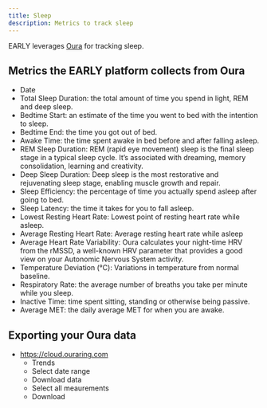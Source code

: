 ```yaml
---
title: Sleep
description: Metrics to track sleep
---
```


EARLY leverages [Oura](https://www.ouraring.com) for tracking sleep.

## Metrics the EARLY platform collects from Oura

- Date
- Total Sleep Duration: the total amount of time you spend in light, REM and deep sleep.
- Bedtime Start: an estimate of the time you went to bed with the intention to sleep.
- Bedtime End: the time you got out of bed.
- Awake Time: the time spent awake in bed before and after falling asleep.
- REM Sleep Duration: REM (rapid eye movement) sleep is the final sleep stage in a typical sleep cycle. It’s associated with dreaming, memory consolidation, learning and creativity.
- Deep Sleep Duration: Deep sleep is the most restorative and rejuvenating sleep stage, enabling muscle growth and repair.
- Sleep Efficiency: the percentage of time you actually spend asleep after going to bed.
- Sleep Latency: the time it takes for you to fall asleep.
- Lowest Resting Heart Rate: Lowest point of resting heart rate while asleep.
- Average Resting Heart Rate: Average resting heart rate while asleep
- Average Heart Rate Variability: Oura calculates your night-time HRV from the rMSSD, a well-known HRV parameter that provides a good view on your Autonomic Nervous System activity.
- Temperature Deviation (°C): Variations in temperature from normal baseline.
- Respiratory Rate: the average number of breaths you take per minute while you sleep.
- Inactive Time: time spent sitting, standing or otherwise being passive.
- Average MET: the daily average MET for when you are awake.

## Exporting your Oura data

- https://cloud.ouraring.com
  - Trends
  - Select date range
  - Download data
  - Select all meaurements
  - Download
